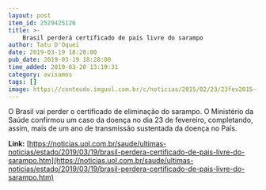 ```yaml
---
layout: post
item_id: 2529425126
title: >-
    Brasil perderá certificado de país livre do sarampo
author: Tatu D'Oquei
date: 2019-03-19 18:28:00
pub_date: 2019-03-19 18:28:00
time_added: 2019-03-20 13:19:31
category: avisamos
tags: []
image: https://conteudo.imguol.com.br/c/noticias/2015/02/23/23fev2015---enfermeira-aplica-vacina-contra-o-sarampo-em-um-adulto-em-berlim-alemanha-segundo-informacoes-das-autoridades-locais-uma-crianca-morreu-de-sarampo-na-capital-alema-o-pais-enfrenta-o-maior-1424725306621_750x421.jpg
---
```


O Brasil vai perder o certificado de eliminação do sarampo. O Ministério da Saúde confirmou um caso da doença no dia 23 de fevereiro, completando, assim, mais de um ano de transmissão sustentada da doença no País.

**Link:** [https://noticias.uol.com.br/saude/ultimas-noticias/estado/2019/03/19/brasil-perdera-certificado-de-pais-livre-do-sarampo.htm](https://noticias.uol.com.br/saude/ultimas-noticias/estado/2019/03/19/brasil-perdera-certificado-de-pais-livre-do-sarampo.htm)

